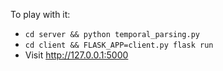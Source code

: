 To play with it:

- `cd server && python temporal_parsing.py`
- `cd client && FLASK_APP=client.py flask run`
- Visit http://127.0.0.1:5000
